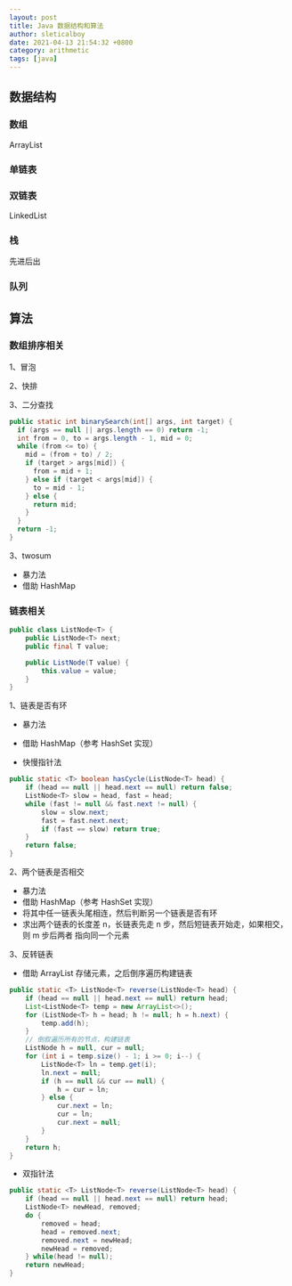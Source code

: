 ```yaml
---
layout: post
title: Java 数据结构和算法
author: sleticalboy
date: 2021-04-13 21:54:32 +0800
category: arithmetic
tags: [java]
---
```


## 数据结构

### 数组

ArrayList

### 单链表

### 双链表

LinkedList

### 栈

先进后出

### 队列

## 算法

### 数组排序相关

1、冒泡

2、快排

3、二分查找

```java
public static int binarySearch(int[] args, int target) {
  if (args == null || args.length == 0) return -1;
  int from = 0, to = args.length - 1, mid = 0;
  while (from <= to) {
    mid = (from + to) / 2;
    if (target > args[mid]) {
      from = mid + 1;
    } else if (target < args[mid]) {
      to = mid - 1;
    } else {
      return mid;
    }
  }
  return -1;
}
```

3、twosum

- 暴力法
- 借助 HashMap

### 链表相关

```java
public class ListNode<T> {
    public ListNode<T> next;
    public final T value;

    public ListNode(T value) {
        this.value = value;
    }
}
```

1、链表是否有环

- 暴力法
- 借助 HashMap（参考 HashSet 实现）

- 快慢指针法

```java
public static <T> boolean hasCycle(ListNode<T> head) {
    if (head == null || head.next == null) return false;
    ListNode<T> slow = head, fast = head;
    while (fast != null && fast.next != null) {
        slow = slow.next;
        fast = fast.next.next;
        if (fast == slow) return true;
    }
    return false;
}
```

2、两个链表是否相交

- 暴力法
- 借助 HashMap（参考 HashSet 实现）
- 将其中任一链表头尾相连，然后判断另一个链表是否有环
- 求出两个链表的长度差 n，长链表先走 n 步，然后短链表开始走，如果相交，则 m 步后两者
  指向同一个元素

3、反转链表

- 借助 ArrayList 存储元素，之后倒序遍历构建链表

```java
public static <T> ListNode<T> reverse(ListNode<T> head) {
    if (head == null || head.next == null) return head;
    List<ListNode<T> temp = new ArrayList<>();
    for (ListNode<T> h = head; h != null; h = h.next) {
        temp.add(h);
    }
    // 倒叙遍历所有的节点，构建链表
    ListNode h = null, cur = null;
    for (int i = temp.size() - 1; i >= 0; i--) {
        ListNode<T> ln = temp.get(i);
        ln.next = null;
        if (h == null && cur == null) {
            h = cur = ln;
        } else {
            cur.next = ln;
            cur = ln;
            cur.next = null;
        }
    }
    return h;   
}
```

- 双指针法

```java
public static <T> ListNode<T> reverse(ListNode<T> head) {
    if (head == null || head.next == null) return head;
    ListNode<T> newHead, removed;
    do {
        removed = head;
        head = removed.next;
        removed.next = newHead;
        newHead = removed;
    } while(head != null);
    return newHead;
}
```
